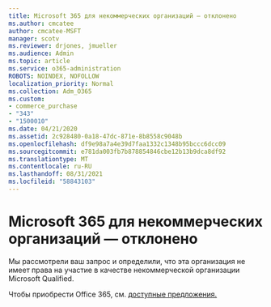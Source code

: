 ```yaml
---
title: Microsoft 365 для некоммерческих организаций — отклонено
ms.author: cmcatee
author: cmcatee-MSFT
manager: scotv
ms.reviewer: drjones, jmueller
ms.audience: Admin
ms.topic: article
ms.service: o365-administration
ROBOTS: NOINDEX, NOFOLLOW
localization_priority: Normal
ms.collection: Adm_O365
ms.custom:
- commerce_purchase
- "343"
- "1500010"
ms.date: 04/21/2020
ms.assetid: 2c928480-0a18-47dc-871e-8b8558c9048b
ms.openlocfilehash: df9e98a7a4e39d7faa1332c1348b95bccc6dcc09
ms.sourcegitcommit: e781da003fb7b878854846cbe12b13b9dca8df92
ms.translationtype: MT
ms.contentlocale: ru-RU
ms.lasthandoff: 08/31/2021
ms.locfileid: "58843103"
---
```

# <a name="microsoft-365-for-nonprofits---declined"></a>Microsoft 365 для некоммерческих организаций — отклонено

Мы рассмотрели ваш запрос и определили, что эта организация не имеет права на участие в качестве некоммерческой организации Microsoft Qualified.
  
Чтобы приобрести Office 365, см. [доступные предложения.](https://portal.office.com/AdminPortal/Home)

